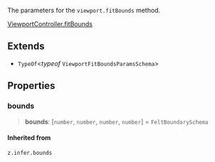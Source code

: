The parameters for the `viewport.fitBounds` method.

[ViewportController.fitBounds](ViewportController.md#fitbounds)

## Extends

- `TypeOf`\<*typeof* `ViewportFitBoundsParamsSchema`\>

## Properties

### bounds

> **bounds**: [`number`, `number`, `number`, `number`] = `FeltBoundarySchema`

#### Inherited from

`z.infer.bounds`

